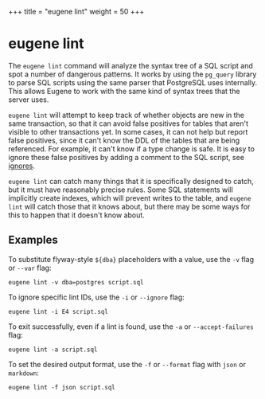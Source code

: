+++
title = "eugene lint"
weight = 50
+++

# eugene lint

The `eugene lint` command will analyze the syntax tree of a SQL script and spot a number
of dangerous patterns. It works by using the `pg_query` library to parse SQL scripts
using the same parser that PostgreSQL uses internally. This allows Eugene to work with
the same kind of syntax trees that the server uses.

`eugene lint` will attempt to keep track of whether objects are new in the same transaction,
so that it can avoid false positives for tables that aren't visible to other transactions yet.
In some cases, it can not help but report false positives, since it can't know the DDL of the
tables that are being referenced. For example, it can't know if a type change is safe. It
is easy to ignore these false positives by adding a comment to the SQL script, see
[ignores](/docs/ignores).

`eugene lint` can catch many things that it is specifically designed to catch, but it must
have reasonably precise rules. Some SQL statements will implicitly create indexes, which
will prevent writes to the table, and `eugene lint` will catch those that it knows about,
but there may be some ways for this to happen that it doesn't know about.

## Examples

To substitute flyway-style `${dba}` placeholders with a value, use the `-v` flag or `--var` flag:

```shell
eugene lint -v dba=postgres script.sql 
```

To ignore specific lint IDs, use the `-i` or `--ignore` flag:

```shell
eugene lint -i E4 script.sql
```

To exit successfully, even if a lint is found, use the `-a` or `--accept-failures` flag:

```shell
eugene lint -a script.sql
```

To set the desired output format, use the `-f` or `--format` flag with `json` or `markdown`:

```shell
eugene lint -f json script.sql
```
